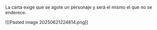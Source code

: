 La carta exige que se agote un personaje y será el mismo el que no se enderece. 

![[Pasted image 20250621224814.png]]